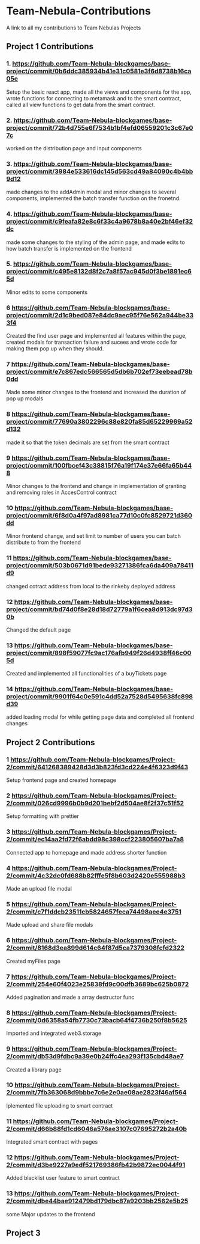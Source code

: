 # Team-Nebula-Contributions
A link to all my contributions to Team Nebulas Projects

## Project 1 Contributions

### 1. https://github.com/Team-Nebula-blockgames/base-project/commit/0b6ddc385934b41e31c0581e3f6d8738b16ca05e

Setup the basic react app, made all the views and components for the app, wrote functions for connecting to metamask and to the smart contract,
called all view functions to get data from the smart contract.

### 2. https://github.com/Team-Nebula-blockgames/base-project/commit/72b4d755e6f7534b1bf4efd06559201c3c67e07c

worked on the distribution page and input components

### 3. https://github.com/Team-Nebula-blockgames/base-project/commit/3984e533616dc145d563cd49a84090c4b4bb9d12

made changes to the addAdmin modal and minor changes to several components, implemented the batch transfer function on the fronetnd.

### 4. https://github.com/Team-Nebula-blockgames/base-project/commit/c9feafa82e8c6f33c4a9678b8a40e2bf46ef32dc

made some changes to the styling of the admin page, and made edits to how batch transfer is implemented on the frontend

### 5. https://github.com/Team-Nebula-blockgames/base-project/commit/c495e8132d8f2c7a8f57ac945d0f3be1891ec65d

Minor edits to some components

### 6 https://github.com/Team-Nebula-blockgames/base-project/commit/2d1c9bed087e84dc9aec95f76e562a944be333f4

Created the find user page and implemented all features within the page, created modals for transaction failure and sucees and wrote code for making them
pop up when they should.

### 7 https://github.com/Team-Nebula-blockgames/base-project/commit/e7c867edc566565d5db6b702ef73eebead78b0dd
Made some minor changes to the frontend and increased the duration of pop up modals

### 8 https://github.com/Team-Nebula-blockgames/base-project/commit/77690a3802296c88e820fa85d65229969a52d132

made it so that the token decimals are set from the smart contract

### 9 https://github.com/Team-Nebula-blockgames/base-project/commit/100fbcef43c38815f76a19f174e37e66fa65b448

Minor changes to the frontend and change in implementation of granting and removing roles in AccesControl contract

### 10 https://github.com/Team-Nebula-blockgames/base-project/commit/6f8d0a4f97ad8981ca77d10c0fc8529721d360dd

Minor frontend change, and set limit to number of users you can batch distribute to from the frontend

### 11 https://github.com/Team-Nebula-blockgames/base-project/commit/503b0671d91bede93271386fca6da409a78411d9

changed cotract address from local to the rinkeby deployed address

### 12 https://github.com/Team-Nebula-blockgames/base-project/commit/bd74d0f8e28d18d72779a1f6cea8d913dc97d30b

Changed the default page

### 13 https://github.com/Team-Nebula-blockgames/base-project/commit/898f59077fc9ac176afb949f26d4938ff46c005d

Created and implemented all functionalities of a buyTickets page

### 14 https://github.com/Team-Nebula-blockgames/base-project/commit/9901f64c0e591c4dd52a7528d5495638fc898d39

added loading modal for while getting page data and completed all frontend changes

## Project 2 Contributions

### 1 https://github.com/Team-Nebula-blockgames/Project-2/commit/641268389428d3d3b823fd3cd224e4f6323d9f43

Setup frontend page and created homepage

### 2 https://github.com/Team-Nebula-blockgames/Project-2/commit/026cd9996b0b9d201bebf2d504ae8f2f37c51f52

Setup formatting with prettier

### 3 https://github.com/Team-Nebula-blockgames/Project-2/commit/ec14aa2fd72f6abdd98c398ccf223805607ba7a8

Connected app to homepage and made address shorter function

### 4 https://github.com/Team-Nebula-blockgames/Project-2/commit/4c32dc0fd688b82fffe5f8b603d2420e555988b3

Made an upload file modal

### 5 https://github.com/Team-Nebula-blockgames/Project-2/commit/c7f1ddcb23511cb5824657feca74498aee4e3751

Made upload and share file modals

### 6 https://github.com/Team-Nebula-blockgames/Project-2/commit/8168d3ea899d614c64f87d5ca7379308fcfd2322

Created myFiles page

### 7 https://github.com/Team-Nebula-blockgames/Project-2/commit/254e60f4023e25838fd9c00dfb3689bc625b0872

Added pagination and made a array destructor func

### 8 https://github.com/Team-Nebula-blockgames/Project-2/commit/0d6358a54fb7730c73bacb64f4736b250f8b5625

Imported and integrated web3.storage

### 9 https://github.com/Team-Nebula-blockgames/Project-2/commit/db53d9fdbc9a39e0b24ffc4ea293f135cbd48ae7

Created a library page

### 10 https://github.com/Team-Nebula-blockgames/Project-2/commit/7fb363068d9bbbe7c6e2e0ae08ae2823f46af564

Iplemented file uploading to smart contract

### 11 https://github.com/Team-Nebula-blockgames/Project-2/commit/d66b88fd1cd6046a576ae3107c07695272b2a40b

Integrated smart contract with pages

### 12 https://github.com/Team-Nebula-blockgames/Project-2/commit/d3be9227a9edf521769386fb42b9872ec0044f91

Added blacklist user feature to smart contract

### 13 https://github.com/Team-Nebula-blockgames/Project-2/commit/dbe44bae912479bd179dbc87a9203bb2562e5b25

some Major updates to the frontend


## Project 3
